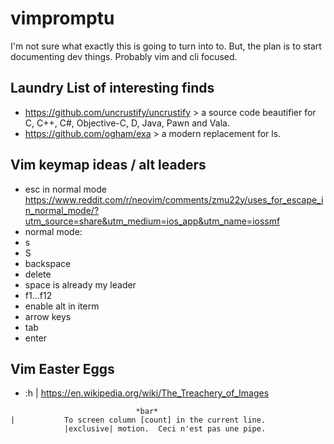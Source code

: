 # vimpromptu

I'm not sure what exactly this is going to turn into to. But, the plan is to start documenting dev things. Probably vim and cli focused.




## Laundry List of interesting finds

- https://github.com/uncrustify/uncrustify > a source code beautifier for C, C++, C#, Objective-C, D, Java, Pawn and Vala.
- https://github.com/ogham/exa > a modern replacement for ls.

## Vim keymap ideas / alt leaders
- esc in normal mode https://www.reddit.com/r/neovim/comments/zmu22y/uses_for_escape_in_normal_mode/?utm_source=share&utm_medium=ios_app&utm_name=iossmf
- normal mode:
 - s
 - S
 - backspace
 - delete
 - space is already my leader
 - f1...f12
 - enable alt in iterm
 - arrow keys
 - tab
 - enter

## Vim Easter Eggs
- :h |
https://en.wikipedia.org/wiki/The_Treachery_of_Images
```
							*bar*
|			To screen column [count] in the current line.
			|exclusive| motion.  Ceci n'est pas une pipe.
```
